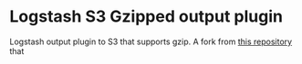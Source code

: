 # Logstash S3 Gzipped output plugin

Logstash output plugin to S3 that supports gzip.
A fork from [this repository](https://github.com/logstash-plugins/logstash-output-s3) that
